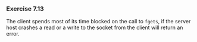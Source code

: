 ### Exercise 7.13

The client spends most of its time blocked on the call to `fgets`, if the server host crashes a read or a write to the socket from the client will return an error.
